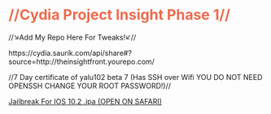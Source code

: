 <!DOCTYPE html>
<html>
<body>
<h1 style="color:#ef6b4f;">//Cydia Project Insight Phase 1//</h1>
<p>//↘Add My Repo Here For Tweaks!↙//</p>
<p>https://cydia.saurik.com/api/share#?source=http://theinsightfront.yourepo.com/</p>
  <p>//7 Day certificate of yalu102 beta 7 (Has SSH over Wifi YOU DO NOT NEED OPENSSH CHANGE YOUR ROOT PASSWORD!)//</p>
  <a class="button" href="itms-services://?action=download-manifest&amp;url=https://github.com/king4q/king4q.github.io/raw/master/app.plist" target="_blank">Jailbreak For IOS 10.2 .ipa (OPEN ON SAFARI)<i class="go"></i></a>
</body>
</html>
